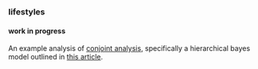### lifestyles  
#### work in progress

An example analysis of [conjoint analysis](https://en.wikipedia.org/wiki/Conjoint_analysis), specifically a hierarchical bayes model outlined in [this article](http://webuser.bus.umich.edu/plenk/HB%20Conjoint%20Lenk%20DeSarbo%20Green%20Young%20MS%201996.pdf).


